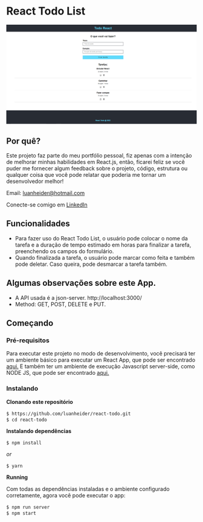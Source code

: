 # React Todo List
![Preview-Screens](/src/assets/images/todo.png)
## Por quê?
Este projeto faz parte do meu portfólio pessoal, fiz apenas com a intenção de melhorar minhas habilidades em React.js, então, ficarei feliz se você puder me fornecer algum feedback sobre o projeto, código, estrutura ou qualquer coisa que você pode relatar que poderia me tornar um desenvolvedor melhor!

Email: luanheider@hotmail.com

Conecte-se comigo em [LinkedIn](https://www.linkedin.com/in/luanheidercheidt/)

## Funcionalidades
- Para fazer uso do React Todo List, o usuário pode colocar o nome da tarefa e a duração de tempo estimado em horas para finalizar a tarefa, preenchendo os campos do formulário.
- Quando finalizada a tarefa, o usuário pode marcar como feita e também pode deletar. Caso queira, pode desmarcar a tarefa também.
## Algumas observações sobre este App.
- A API usada é a json-server. http://localhost:3000/
- Method: GET, POST, DELETE e PUT.

## Começando
### Pré-requisitos
Para executar este projeto no modo de desenvolvimento, você precisará ter um ambiente básico para executar um React App, que pode ser encontrado [aqui.](https://reactjs.org/docs/getting-started.html)
E também ter um ambiente de execução Javascript server-side, como NODE JS, que pode ser encontrado [aqui.](https://nodejs.org/en/)
### Instalando
**Clonando este repositório**
```
$ https://github.com/luanheider/react-todo.git
$ cd react-todo
```
**Instalando dependências**
```
$ npm install
```
_or_
```
$ yarn
```
**Running**


Com todas as dependências instaladas e o ambiente configurado corretamente, agora você pode executar o app:

```
$ npm run server
$ npm start
```